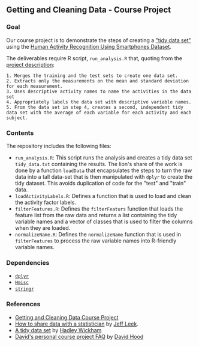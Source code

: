 ## Getting and Cleaning Data - Course Project

### Goal

Our course project is to demonstrate the steps of creating a ["tidy data set"][tidy-data] using the [Human Activity Recognition Using Smartphones Dataset][har-dataset]. 

[har-dataset]: https://d396qusza40orc.cloudfront.net/getdata%2Fprojectfiles%2FUCI%20HAR%20Dataset.zip
[tidy-data]: http://vita.had.co.nz/papers/tidy-data.pdf

The deliverables require R script, `run_analysis.R` that, quoting from the [project description][course-project]:

    1. Merges the training and the test sets to create one data set.
    2. Extracts only the measurements on the mean and standard deviation for each measurement. 
    3. Uses descriptive activity names to name the activities in the data set
    4. Appropriately labels the data set with descriptive variable names. 
    5. From the data set in step 4, creates a second, independent tidy data set with the average of each variable for each activity and each subject.

[course-project]: https://class.coursera.org/getdata-014/human_grading/view/courses/973501/assessments/3/submissions

### Contents

The repository includes the following files:

* `run_analysis.R`: This script runs the analysis and creates a tidy data set `tidy_data.txt` containing the results. The lion's share of the work is done by a function `loadData` that encapsulates the steps to turn the raw data into a tall data-set that is then manipulated with `dplyr` to create the tidy dataset. This avoids duplication of code for the "test" and "train" data. 
* `loadActivityLabels.R`: Defines a function that is used to load and clean the activity factor labels.
* `filterFeatures.R`: Defines the `filterFeaturs` function that loads the feature list from the raw data and returns a list containing the tidy variable names and a vector of classes that is used to filter the columns when they are loaded. 
* `normalizeName.R`: Defines the `normalizeName` function that is used in `filterFeatures` to process the raw variable names into R-friendly variable names.

### Dependencies

* [`dplyr`][dplyr]
* [`Hmisc`][hmisc]
* [`stringr`][stringr]

[dplyr]: http://cran.r-project.org/web/packages/dplyr/index.html
[hmisc]: http://cran.r-project.org/web/packages/Hmisc/index.html
[stringr]: http://cran.r-project.org/web/packages/stringr/index.html

### References

* [Getting and Cleaning Data Course Project][course-project]
* [How to share data with a statistician](https://github.com/jtleek/datasharing/blob/master/README.md) by [Jeff Leek](http://jtleek.com).
* [A tidy data set][tidy-data] by [Hadley Wickham](http://had.co.nz/)
* [David's personal course project FAQ](https://class.coursera.org/getdata-014/forum/thread?thread_id=30) by [David Hood](https://class.coursera.org/getdata-014/forum/profile?user_id=134866)

